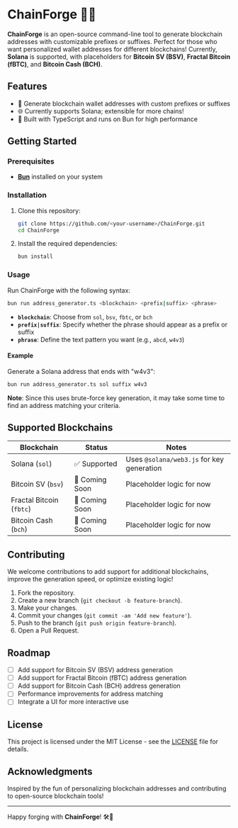 # ChainForge 🔗🔥

**ChainForge** is an open-source command-line tool to generate blockchain addresses with customizable prefixes or suffixes. Perfect for those who want personalized wallet addresses for different blockchains! Currently, **Solana** is supported, with placeholders for **Bitcoin SV (BSV)**, **Fractal Bitcoin (fBTC)**, and **Bitcoin Cash (BCH)**.

## Features

- 🎉 Generate blockchain wallet addresses with custom prefixes or suffixes
- 🌐 Currently supports Solana; extensible for more chains!
- 🚀 Built with TypeScript and runs on Bun for high performance

## Getting Started

### Prerequisites

- **[Bun](https://bun.sh/)** installed on your system

### Installation

1. Clone this repository:

   ```bash
   git clone https://github.com/<your-username>/ChainForge.git
   cd ChainForge
   ```

2. Install the required dependencies:

   ```bash
   bun install
   ```

### Usage

Run ChainForge with the following syntax:

```bash
bun run address_generator.ts <blockchain> <prefix|suffix> <phrase>
```

- **`blockchain`**: Choose from `sol`, `bsv`, `fbtc`, or `bch`
- **`prefix|suffix`**: Specify whether the phrase should appear as a prefix or suffix
- **`phrase`**: Define the text pattern you want (e.g., `abcd`, `w4v3`)

#### Example

Generate a Solana address that ends with "w4v3":

```bash
bun run address_generator.ts sol suffix w4v3
```

**Note**: Since this uses brute-force key generation, it may take some time to find an address matching your criteria.

## Supported Blockchains

| Blockchain      | Status      | Notes                                      |
|-----------------|-------------|--------------------------------------------|
| Solana (`sol`)  | ✅ Supported | Uses `@solana/web3.js` for key generation |
| Bitcoin SV (`bsv`) | 🚧 Coming Soon | Placeholder logic for now               |
| Fractal Bitcoin (`fbtc`) | 🚧 Coming Soon | Placeholder logic for now         |
| Bitcoin Cash (`bch`) | 🚧 Coming Soon | Placeholder logic for now            |

## Contributing

We welcome contributions to add support for additional blockchains, improve the generation speed, or optimize existing logic!

1. Fork the repository.
2. Create a new branch (`git checkout -b feature-branch`).
3. Make your changes.
4. Commit your changes (`git commit -am 'Add new feature'`).
5. Push to the branch (`git push origin feature-branch`).
6. Open a Pull Request.

## Roadmap

- [ ] Add support for Bitcoin SV (BSV) address generation
- [ ] Add support for Fractal Bitcoin (fBTC) address generation
- [ ] Add support for Bitcoin Cash (BCH) address generation
- [ ] Performance improvements for address matching
- [ ] Integrate a UI for more interactive use

## License

This project is licensed under the MIT License - see the [LICENSE](LICENSE) file for details.

## Acknowledgments

Inspired by the fun of personalizing blockchain addresses and contributing to open-source blockchain tools!

---

Happy forging with **ChainForge**! 🛠🔗
